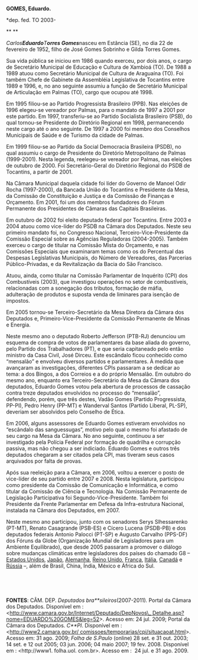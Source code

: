 **GOMES, Eduardo.**

\*dep. fed. TO 2003-

** **

*Carlos**Eduardo**T**orres Gomes***nasceu em Estância (SE), no dia 22 de
fevereiro de 1952, filho de José Gomes Sobrinho e Gilda Torres Gomes.

Sua vida pública se iniciou em 1986 quando exerceu, por dois anos, o
cargo de Secretário Municipal de Educação e Cultura de Xambioá (TO). De
1988 a 1989 atuou como Secretário Municipal de Cultura de Araguaína
(TO). Foi também Chefe de Gabinete da Assembléia Legislativa de
Tocantins entre 1989 e 1996, e, no ano seguinte assumiu a função de
Secretário Municipal de Articulação em Palmas (TO), cargo que ocupou até
1998.

Em 1995 filiou-se ao Partido Progressista Brasileiro (PPB). Nas eleições
de 1996 elegeu-se vereador por Palmas, para o mandato de 1997 a 2001 por
este partido. Em 1997, transferiu-se ao Partido Socialista Brasileiro
(PSB), do qual tornou-se Presidente do Diretório Regional em 1998,
permanecendo neste cargo até o ano seguinte. De 1997 a 2000 foi membro
dos Conselhos Municipais de Saúde e de Turismo da cidade de Palmas.

Em 1999 filiou-se ao Partido da Social Democracia Brasileira (PSDB), no
qual assumiu o cargo de Presidente do Diretório Metropolitano de Palmas
(1999-2001). Nesta legenda, reelegeu-se vereador por Palmas, nas
eleições de outubro de 2000. Foi Secretário-Geral do Diretório Regional
do PSDB de Tocantins, a partir de 2001.

Na Câmara Municipal daquela cidade foi líder do Governo de Manoel Odir
Rocha (1997-2000), da Bancada União do Tocantins e Presidente da Mesa,
da Comissão de Constituição e Justiça e da Comissão de Finanças e
Orçamento. Em 2001, foi um dos membros fundadores do Fórum Permanente
dos Presidentes de Câmaras das Capitais Brasileiras.

Em outubro de 2002 foi eleito deputado federal por Tocantins. Entre 2003
e 2004 atuou como vice-líder do PSDB na Câmara dos Deputados. Neste seu
primeiro mandato foi, no Congresso Nacional, Terceiro-Vice-Presidente da
Comissão Especial sobre as Agências Reguladoras (2004-2005). Também
exerceu o cargo de titular na Comissão Mista do Orçamento, e nas
Comissões Especiais que examinaram temas como os do Percentual das
Despesas Legislativas Municipais, do Número de Vereadores, das Parcerias
Público-Privadas, e da Revitalização da Bacia do São Francisco.

Atuou, ainda, como titular na Comissão Parlamentar de Inquérito (CPI)
dos Combustíveis (2003), que investigou operações no setor de
combustíveis, relacionadas com a sonegação dos tributos, formação de
máfia, adulteração de produtos e suposta venda de liminares para isenção
de impostos.

Em 2005 tornou-se Terceiro-Secretário da Mesa Diretora da Câmara dos
Deputados e, Primeiro-Vice-Presidente da Comissão Permanente de Minas e
Energia.

Neste mesmo ano o deputado Roberto Jefferson (PTB-RJ) denunciou um
esquema de compra de votos de parlamentares da base aliada do governo,
pelo Partido dos Trabalhadores (PT), e que seria capitaneado pelo então
ministro da Casa Civil, José Dirceu. Este escândalo ficou conhecido como
“mensalão” e envolveu diversos partidos e parlamentares. À medida que
avançaram as investigações, diferentes CPIs passaram a se dedicar ao
tema: a dos Bingos, a dos Correios e a do próprio Mensalão. Em outubro
do mesmo ano, enquanto era Terceiro-Secretário da Mesa da Câmara dos
deputados, Eduardo Gomes votou pela abertura de processos de cassação
contra treze deputados envolvidos no processo do “mensalão”, defendendo,
porém, que três destes, Vadão Gomes (Partido Progressista, PP-PI), Pedro
Henry (PP-MT) e Wanderval Santos (Partido Liberal, PL-SP), deveriam ser
absolvidos pelo Conselho de Ética. 

Em 2006, alguns assessores de Eduardo Gomes estiveram envolvidos no
“escândalo das sanguessugas”, motivo pelo qual o mesmo foi afastado de
seu cargo na Mesa da Câmara. No ano seguinte, continuou a ser
investigado pela Polícia Federal por formação de quadrilha e corrupção
passiva, mas não chegou a ser indiciado. Eduardo Gomes e outros três
deputados chegaram a ser citados pela CPI, mas tiveram seus casos
arquivados por falta de provas.

Após sua reeleição para a Câmara, em 2006, voltou a exercer o posto de
vice-líder de seu partido entre 2007 e 2008. Nesta legislatura,
participou como presidente da Comissão de Comunicação e Informática, e
como titular da Comissão de Ciência e Tecnologia. Na Comissão Permanente
de Legislação Participativa foi Segundo-Vice-Presidente. Também foi
Presidente da Frente Parlamentar em Defesa da Infra-estrutura Nacional,
instalada na Câmara dos Deputados, em 2007.

Neste mesmo ano participou, junto com os senadores Serys Slhessarenko
(PT-MT), Renato Casagrande (PSB-ES) e Cícero Lucena (PSDB-PB) e dos
deputados federais Antonio Palocci (PT-SP) e Augusto Carvalho (PPS-DF)
dos Fóruns da Globe (Organização Mundial de Legisladores para um
Ambiente Equilibrado), que desde 2005 passaram a promover o diálogo
sobre mudanças climáticas entre legisladores dos países do chamado G8 –
[Estados
Unidos](http://pt.wikipedia.org/wiki/Estados_Unidos_da_Am%C3%A9rica "Estados Unidos da América"),
[Japão](http://pt.wikipedia.org/wiki/Jap%C3%A3o "Japão"),
[Alemanha](http://pt.wikipedia.org/wiki/Alemanha "Alemanha"), [Reino
Unido](http://pt.wikipedia.org/wiki/Reino_Unido "Reino Unido"),
[França](http://pt.wikipedia.org/wiki/Fran%C3%A7a "França"),
[Itália](http://pt.wikipedia.org/wiki/It%C3%A1lia "Itália"),
[Canadá](http://pt.wikipedia.org/wiki/Canad%C3%A1 "Canadá") e
[Rússia](http://pt.wikipedia.org/wiki/R%C3%BAssia "Rússia") –, além de
Brasil, China, Índia, México e África do Sul.

 

 

**FONTES**: CÂM. DEP. *Deputados bra**sileiros*(2007-2011)*.* Portal da
Câmara dos Deputados. Disponível em :
\<[http://www.camara.gov.br/Internet/Deputado/DepNovos\_
Detalhe.asp?nome=EDUARDO%20GOMES&leg=52](http://www.camara.gov.br/Internet/Deputado/DepNovos_%20Detalhe.asp?nome=EDUARDO%20GOMES&leg=52)\>.
Acesso em: 24 jul. 2009; Portal da Câmara dos Deputados. *C**PI*.
Disponível em : \<[http://www2.camara.gov.br/
comissoes/temporarias/cpi/situacaoat.html](http://www2.camara.gov.br/%20comissoes/temporarias/cpi/situacaoat.html)\>.
Acesso em: 31 ago. 2009; *Folha de S.Paulo* (online) 28 set. e 31 out.
2003; 14 set. e 12 out 2005; 03 jun. 2006; 04 maio 2007; 19 fev. 2008.
Disponível em : \<http://www1. folha.uol. com.br\>. Acesso em :  24 jul.
e 31 ago. 2009.

 

 
